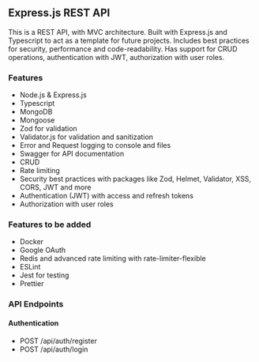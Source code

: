 ## Express.js REST API

This is a REST API, with MVC architecture.
Built with Express.js and Typescript to act as a template for future projects.
Includes best practices for security, performance and code-readability. Has support for CRUD operations, authentication
with JWT, authorization with user roles.

### Features

- Node.js & Express.js
- Typescript
- MongoDB
- Mongoose
- Zod for validation
- Validator.js for validation and sanitization
- Error and Request logging to console and files
- Swagger for API documentation
- CRUD
- Rate limiting
- Security best practices with packages like Zod, Helmet, Validator, XSS, CORS, JWT and more
- Authentication (JWT) with access and refresh tokens
- Authorization with user roles

### Features to be added

- Docker
- Google OAuth
- Redis and advanced rate limiting with rate-limiter-flexible
- ESLint
- Jest for testing
- Prettier

### API Endpoints

#### Authentication

- POST /api/auth/register
- POST /api/auth/login

